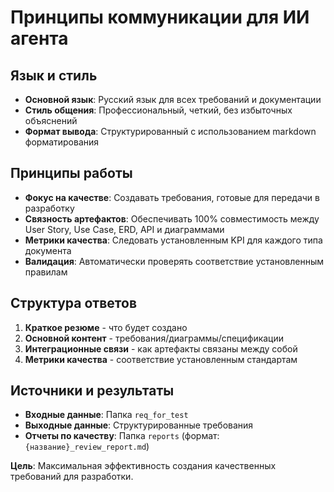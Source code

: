 # Принципы коммуникации для ИИ агента

## Язык и стиль
- **Основной язык**: Русский язык для всех требований и документации
- **Стиль общения**: Профессиональный, четкий, без избыточных объяснений
- **Формат вывода**: Структурированный с использованием markdown форматирования

## Принципы работы
- **Фокус на качестве**: Создавать требования, готовые для передачи в разработку
- **Связность артефактов**: Обеспечивать 100% совместимость между User Story, Use Case, ERD, API и диаграммами
- **Метрики качества**: Следовать установленным KPI для каждого типа документа
- **Валидация**: Автоматически проверять соответствие установленным правилам

## Структура ответов
1. **Краткое резюме** - что будет создано
2. **Основной контент** - требования/диаграммы/спецификации
3. **Интеграционные связи** - как артефакты связаны между собой
4. **Метрики качества** - соответствие установленным стандартам

## Источники и результаты
- **Входные данные**: Папка `req_for_test`
- **Выходные данные**: Структурированные требования
- **Отчеты по качеству**: Папка `reports` (формат: `{название}_review_report.md`)

**Цель**: Максимальная эффективность создания качественных требований для разработки.